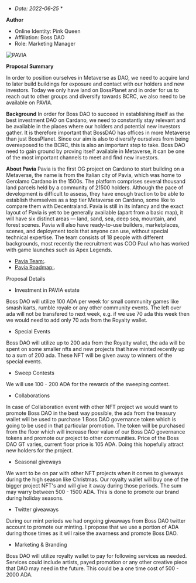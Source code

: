 * *Date: 2022-06-25* *

**Author**
* Online Identity: Pink Queen
* Affiliation: Boss DAO
* Role: Marketing Manager

![PAVIA](https://nft-artist.online/github/Pavia.png)

**Proposal Summary**

In order to position ourselves in Metaverse as DAO, we need to acquire land to later build buildings for exposure and contact with our holders and new investors. Today we only have land on BossPlanet and in order for us to reach out to other groups and diversify towards BCRC, we also need to be available on PAVIA.

**Background**
In order for Boss DAO to succeed in establishing itself as the best investment DAO on Cardano, we need to constantly stay relevant and be available in the places where our holders and potential new investors gather. It is therefore important that BossDAO has offices in more Metaverse than just BossPlanet. Since our aim is also to diversify ourselves from being overexposed to the BCRC, this is also an important step to take. Boss DAO need to gain ground by proving itself available in Metaverse, it can be one of the most important channels to meet and find new investors.

**About Pavia**
Pavia is the first OG project on Cardano to start building on a Metaverse, the name is from the Italian city of Pavia, which was home to Gerolamo Cardano in the 1500s. The platform comprises several thousand land parcels held by a community of 21500 holders. Although the pace of development is difficult to assess, they have enough traction to be able to establish themselves as a top tier Metaverse on Cardano, some like to compare them with Decentraland. 
Pavia is still in its infancy and the exact layout of Pavia is yet to be generally available (apart from a basic map), it will have six distinct areas — land, sand, sea, deep sea, mountain, and forest scenes. Pavia will also have ready-to-use builders, marketplaces, scenes, and deployment tools that anyone can use, without special technical expertise. The team consists of 18 people with different backgrounds, most recently the recruitment was COO Paul who has worked with game launches such as Apex Legends.

- [Pavia Team:]( https://www.pavia.io/team.html).
- [Pavia Roadmap:]( https://www.pavia.io/assets/images/pavia_road_map.svg).


Proposal Details

* Investment in PAVIA estate

Boss DAO will utilize 100 ADA per week for small community games like smash karts, rumble royale or any other community events. The left over ada will not be transfered
to next week, e.g. if we use 70 ada this week then we would need to add only 70 ada from the Royalty wallet.




* Special Events

Boss DAO will utilize up to 200 ada from the Royalty wallet, the ada will be spent on some smaller nfts and new projects that have minted recently
up to a sum of 200 ada. These NFT will be given away to winners of the special events.

* Sweep Contests

We will use 100 - 200 ADA for the rewards of the sweeping contest. 

* Collaborations

In case of Collaboration event with other NFT project we would want to promote Boss DAO in the best way possible, the ada from the treasury wallet will be used
to purchase 1 Boss DAO governance token which is going to be used in that particular promotion. The token will be purchased from the floor which will increase floor value
of our Boss DAO governance tokens and promote our project to other communities. Price  of the Boss DAO GT varies, current floor price is 105 ADA. Doing this hopefully attract new holders for the project. 

* Seasonal giveways

We want to be on par with other NFT projects when it comes to giveways during the high season like Christmas. Our royalty wallet will buy one of the bigger project NFT's 
and will give it away during those periods. The sum may warry between 500 - 1500 ADA. This is done to promote our brand during holiday seasons.

* Twitter giveaways

During our mint periods we had ongoing giveaways from Boss DAO twitter account to promote our minting. I propose that we use a portion of ADA during those times  as it will 
raise the awarness and promote Boss DAO.

* Marketing & Branding

Boss DAO will utilize royalty wallet to pay for following services as needed. Services could include artists, payed promotion or any other creative piece that DAO may need in the future. This could be a one time cost of 500 - 2000 ADA.
